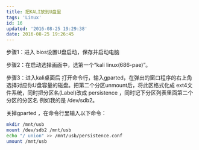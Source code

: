 ```yaml
---
title: 把KALI放到U盘里
tags: 'Linux'
id: 16
updated: '2016-08-25 19:29:38'
date: 2016-08-25 19:26:45
---
```


步骤1：进入 bios设置U盘启动，保存并启动电脑

步骤2：在启动选择画面中，选第一个“kali linux(686-pae)”。
<!-- more --> 
步骤3：进入kali桌面后 打开命令行，输入gparted，在弹出的窗口程序的右上角选择对应你U盘容量的磁盘。把第二个分区unmount后，将此区格式化成 ext4文件系统，同时把分区名(Label)改成 persistence ，同时记下分区列表里面第二个分区的分区名 例如我的是 /dev/sdb2。

关掉gparted ，在命令行里输入以下命令：

```bash
mkdir /mnt/usb
mount /dev/sdb2 /mnt/usb
echo "/ union" >> /mnt/usb/persistence.conf
umount /mnt/usb
```